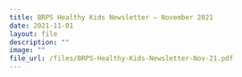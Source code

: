 ```yaml
---
title: BRPS Healthy Kids Newsletter – November 2021
date: 2021-11-01
layout: file
description: ""
image: ""
file_url: /files/BRPS-Healthy-Kids-Newsletter-Nov-21.pdf
---
```

